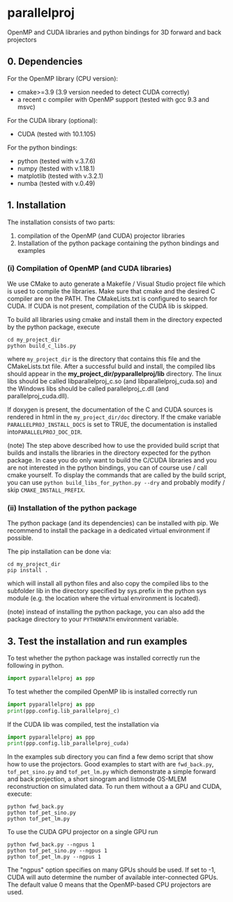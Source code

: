 # parallelproj
OpenMP and CUDA libraries and python bindings for 3D forward and back projectors

## 0. Dependencies

For the OpenMP library (CPU version):
- cmake>=3.9 (3.9 version needed to detect CUDA correctly)
- a recent c compiler with OpenMP support (tested with gcc 9.3 and msvc)

For the CUDA library (optional):
- CUDA (tested with 10.1.105)

For the python bindings:
- python (tested with v.3.7.6)
- numpy  (tested with v.1.18.1)
- matplotlib (tested with v.3.2.1)
- numba (tested with v.0.49)

## 1. Installation

The installation consists of two parts:
1. compilation of the OpenMP (and CUDA) projector libraries
2. Installation of the python package containing the python bindings and examples

### (i) Compilation of OpenMP (and CUDA libraries)

We use CMake to auto generate a Makefile / Visual Studio project file which is used to compile the libraries. Make sure that cmake and the desired C compiler are on the PATH. The CMakeLists.txt is configured to search for CUDA. If CUDA is not present, compilation of the CUDA lib is skipped.

To build all libraries using cmake and install them in the directory expected by the python package, execute 

```
cd my_project_dir
python build_c_libs.py
```

where ```my_project_dir``` is the directory that contains this file and the CMakeLists.txt file.
After a successful build and install, the compiled libs should appear in the **my_project_dir/pyparallelproj/lib** directory. The linux libs should be called libparallelproj_c.so (and libparallelproj_cuda.so) and the Windows libs should be called parallelproj_c.dll (and parallelproj_cuda.dll).

If doxygen is present, the documentation of the C and CUDA sources is rendered in html in the ```my_project_dir/doc``` directory.
If the cmake variable ```PARALLELPROJ_INSTALL_DOCS``` is set to TRUE, the documentation is installed into```PARALLELPROJ_DOC_DIR```.

(note) The step above described how to use the provided build script that builds and installs
the libraries in the directory expected for the python package.
In case you do only want to build the C/CUDA libraries and you are not interested in the python
bindings, you can of course use / call cmake yourself.
To display the commands that are called by the build script, you can use ```python build_libs_for_python.py --dry``` and probably modify / skip ```CMAKE_INSTALL_PREFIX```.


### (ii) Installation of the python package

The python package (and its dependencies) can be installed with pip. We recommend to install the package in a dedicated virtual environment if possible.

The pip installation can be done via:
```
cd my_project_dir
pip install .
```
which will install all python files and also copy the compiled libs to the subfolder lib in the directory specified by sys.prefix in the python sys module (e.g. the location where the virtual environment is located).

(note) instead of installing the python package, you can also add the package directory to your
```PYTHONPATH``` environment variable.

## 3. Test the installation and run examples

To test whether the python package was installed correctly run the following in python.
```python
import pyparallelproj as ppp
``` 

To test whether the compiled OpenMP lib is installed correctly run
```python
import pyparallelproj as ppp
print(ppp.config.lib_parallelproj_c)
``` 

If the CUDA lib was compiled, test the installation via
```python
import pyparallelproj as ppp
print(ppp.config.lib_parallelproj_cuda)
``` 

In the examples sub directory you can find a few demo script that show how to use the projectors. Good examples to start with are ```fwd_back.py```, ```tof_pet_sino.py``` and ```tof_pet_lm.py``` which demonstrate a simple forward and back projection, a short sinogram and listmode OS-MLEM reconstruction on simulated data. To run them without a a GPU and CUDA, execute:

```
python fwd_back.py
python tof_pet_sino.py
python tof_pet_lm.py
```
To use the CUDA GPU projector on a single GPU run
```
python fwd_back.py --ngpus 1
python tof_pet_sino.py --ngpus 1
python tof_pet_lm.py --ngpus 1
```
The "ngpus" option specifies on many GPUs should be used. If set to -1, CUDA will auto determine the number of available inter-connected GPUs. The default value 0 means that the OpenMP-based CPU projectors are used.
